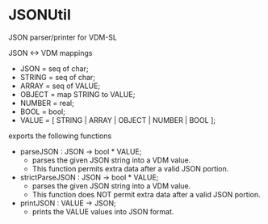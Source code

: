 JSONUtil
========

JSON parser/printer for VDM-SL

JSON <-> VDM mappings
* JSON = seq of char;
* STRING = seq of char;
* ARRAY = seq of VALUE;
* OBJECT = map STRING to VALUE;
* NUMBER = real;
* BOOL = bool;
* VALUE = [ STRING | ARRAY | OBJECT | NUMBER | BOOL ];

exports the following functions

* parseJSON : JSON -> bool * VALUE;
  - parses the given JSON string into a VDM value.
  - This function permits extra data after a valid JSON portion.
* strictParseJSON : JSON -> bool * VALUE;
  - parses the given JSON string into a VDM value.
  - This function does NOT permit extra data after a valid JSON portion.
* printJSON : VALUE -> JSON;
  - prints the VALUE values into JSON format.
